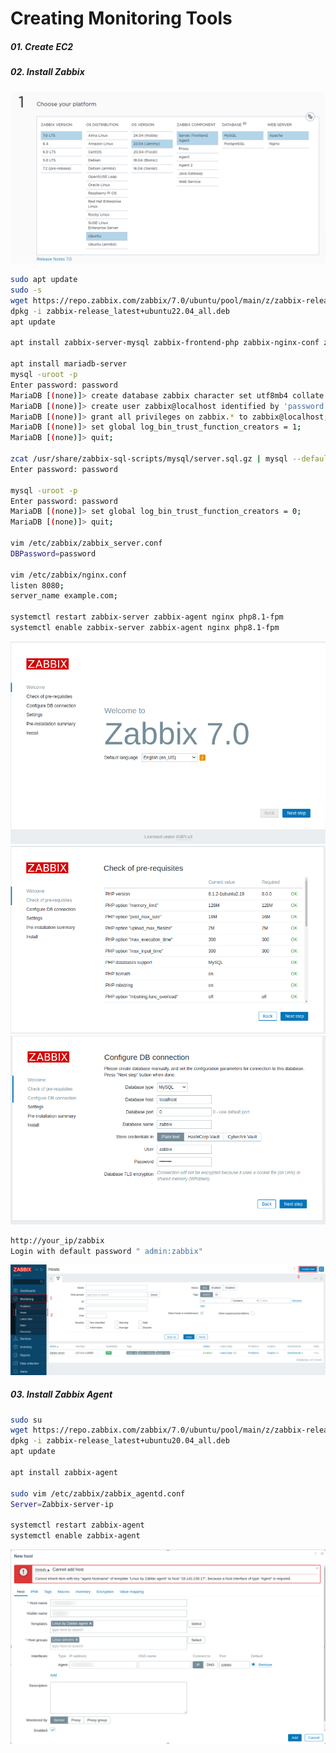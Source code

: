 # Creating Monitoring Tools

##### 01. Create EC2

##### 02. Install Zabbix
![zabbix](.src/zabbix-01.png)

```bash
sudo apt update
sudo -s
wget https://repo.zabbix.com/zabbix/7.0/ubuntu/pool/main/z/zabbix-release/zabbix-release_latest+ubuntu22.04_all.deb
dpkg -i zabbix-release_latest+ubuntu22.04_all.deb
apt update

apt install zabbix-server-mysql zabbix-frontend-php zabbix-nginx-conf zabbix-sql-scripts zabbix-agent

apt install mariadb-server 
mysql -uroot -p
Enter password: password
MariaDB [(none)]> create database zabbix character set utf8mb4 collate utf8mb4_bin;
MariaDB [(none)]> create user zabbix@localhost identified by 'password';
MariaDB [(none)]> grant all privileges on zabbix.* to zabbix@localhost;
MariaDB [(none)]> set global log_bin_trust_function_creators = 1;
MariaDB [(none)]> quit;

zcat /usr/share/zabbix-sql-scripts/mysql/server.sql.gz | mysql --default-character-set=utf8mb4 -uzabbix -p zabbix
Enter password: password

mysql -uroot -p
Enter password: password
MariaDB [(none)]> set global log_bin_trust_function_creators = 0;
MariaDB [(none)]> quit;

vim /etc/zabbix/zabbix_server.conf
DBPassword=password

vim /etc/zabbix/nginx.conf
listen 8080;
server_name example.com;

systemctl restart zabbix-server zabbix-agent nginx php8.1-fpm
systemctl enable zabbix-server zabbix-agent nginx php8.1-fpm
```
![zabbix-02](.src/zabbix-02.png) <br>
![Zabbix-03](.src/zabbix-03.png) <br>
![Zabbix-04](.src/Zabbix-04.png) <br>

```bash
http://your_ip/zabbix 
Login with default password " admin:zabbix"
```

![Zabbix-05](.src/Zabbix-05.png) <br>


##### 03. Install Zabbix Agent
```bash
sudo su
wget https://repo.zabbix.com/zabbix/7.0/ubuntu/pool/main/z/zabbix-release/zabbix-release_latest+ubuntu20.04_all.deb
dpkg -i zabbix-release_latest+ubuntu20.04_all.deb
apt update

apt install zabbix-agent

sudo vim /etc/zabbix/zabbix_agentd.conf
Server=Zabbix-server-ip

systemctl restart zabbix-agent
systemctl enable zabbix-agent
```
![alt text](.src/Zabbix-06.png)


